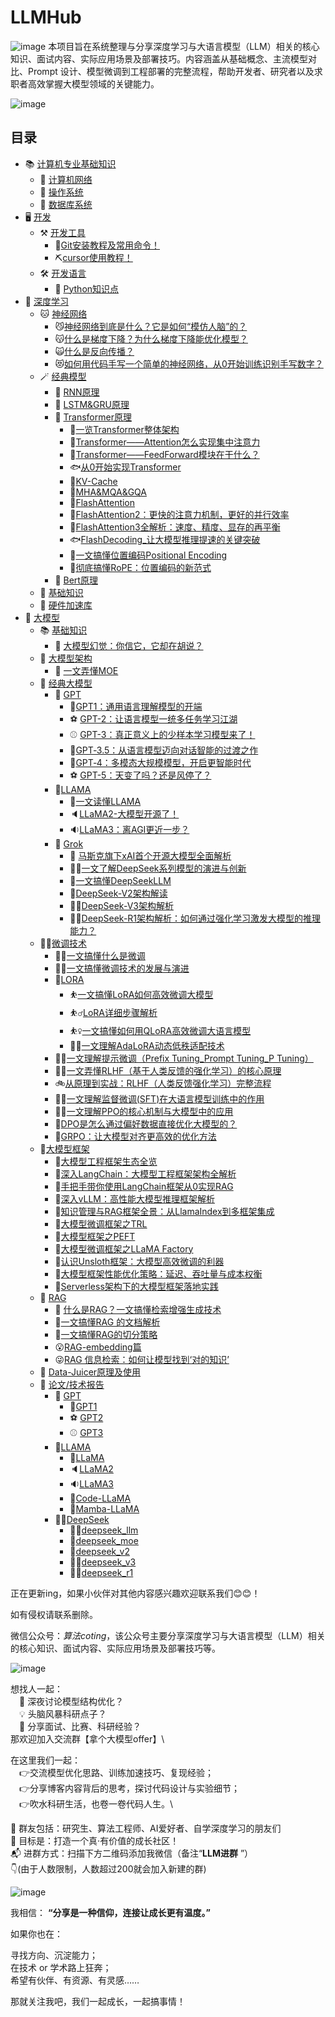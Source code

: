 <!--
 * @Author: zhangting
 * @Date: 2025-05-22 11:37:41
 * @LastEditors: Do not edit
 * @LastEditTime: 2025-09-10 09:50:43
 * @FilePath: /zhangting/LLMHub/README.md
-->
# LLMHub
![image](./img/LLMHub.png)
本项目旨在系统整理与分享深度学习与大语言模型（LLM）相关的核心知识、面试内容、实际应用场景及部署技巧。内容涵盖从基础概念、主流模型对比、Prompt 设计、模型微调到工程部署的完整流程，帮助开发者、研究者以及求职者高效掌握大模型领域的关键能力。

![image](./img/development_of_llm.png)

## 目录
- 📚 [计算机专业基础知识](./计算机专业基础知识/)
    - 📗 [计算机网络](./计算机专业基础知识/计算机网络.md)
    - 📘 [操作系统](./计算机专业基础知识/操作系统.md)
    - 📙 [数据库系统](./计算机专业基础知识/数据库系统.md)
- 🖥️ [开发](./开发/)
    - ⚒️ [开发工具](./开发/开发工具/)
        - 🔨[Git安装教程及常用命令！](./开发/开发工具/Git安装教程及常用命令！.md)
        - ⛏️[cursor使用教程！](./开发/开发工具/cursor使用教程！.md)
    - 🛠️ [开发语言](./开发/开发工具/)
        - 🐍 [Python知识点](./开发/Python知识点.md)
- 🐫 [深度学习](./deep-learning/)
    - 🐱 [神经网络](./deep-learning/神经网络/)
        - 😼[神经网络到底是什么？它是如何“模仿人脑”的？](./deep-learning/神经网络/什么是神经网络.md)
        - 😽[什么是梯度下降？为什么梯度下降能优化模型？](./deep-learning/神经网络/什么是梯度下降？为什么梯度下降能优化模型？.md)
        - 🙀[什么是反向传播？](./deep-learning/神经网络/什么是反向传播？.md)
        - 😻[如何用代码手写一个简单的神经网络，从0开始训练识别手写数字？](./deep-learning/神经网络/从0开始训练识别手写数字.md)
    - 🪄 [经典模型](./deep-learning/经典模型/)
        - 🐎 [RNN原理](./deep-learning/经典模型/RNN.md)
        - 🐏 [LSTM&GRU原理](./deep-learning/经典模型/LSTM&GRU.md)
        - 🎣 [Transformer原理](./deep-learning/经典模型/Transformer.md)
            - 🐳[一览Transformer整体架构](./deep-learning/经典模型/transformer/一览Transformer整体架构.md)
            - 🐋[Transformer——Attention怎么实现集中注意力](./deep-learning/经典模型/transformer/Transformer——Attention怎么实现集中注意力.md)
            - 🐬[Transformer——FeedForward模块在干什么？](./deep-learning/经典模型/transformer/Transformer——FeedForward模块在干什么？.md)
            - 🐟[从0开始实现Transformer](./deep-learning/经典模型/transformer/从0开始实现Transformer.md)
            - 🐳[KV-Cache](./deep-learning/经典模型/transformer/KV-Cache.md)
            - 🐠[MHA&MQA&GQA](./deep-learning/经典模型/transformer/MHA&MQA&GQA.md)
            - 🐡[FlashAttention](./deep-learning/经典模型/transformer/FlashAttention.md)
            - 🦈[FlashAttention2：更快的注意力机制，更好的并行效率](./deep-learning/经典模型/transformer/FlashAttention2：更快的注意力机制，更好的并行效率.md)
            - 🐙[FlashAttention3全解析：速度、精度、显存的再平衡](./deep-learning/经典模型/transformer/FlashAttention3%20全解析：速度、精度、显存的再平衡.md)
            - 🐟[FlashDecoding_让大模型推理提速的关键突破](./deep-learning/经典模型/transformer/FlashDecoding_让大模型推理提速的关键突破.md)
            - 🦐[一文搞懂位置编码Positional Encoding](./deep-learning/经典模型/transformer/一文搞懂位置编码Positional%20Encoding.md)
            - 🦑[彻底搞懂RoPE：位置编码的新范式](./deep-learning/经典模型/transformer/彻底搞懂%20RoPE：位置编码的新范式.md)
        - 🦋 [Bert原理](./deep-learning/经典模型/Bert.md)
    - 🐹 [基础知识](./deep-learning/基础知识.md)
    - 💽 [硬件加速库](./deep-learning/加速计算支持层（硬件加速库）.md)
- 🦜 [大模型](./大模型)
    - 📚 [基础知识](./大模型/基础知识/)
        - 📕 [大模型幻觉：你信它，它却在胡说？](./大模型/基础知识/大模型幻觉：你信它，它却在胡说？.md)
    - 📑 [大模型架构](./大模型/大模型架构/)
        - 📘 [一文弄懂MOE](./大模型/大模型架构/一文弄懂MOE.md)
    - 🔔 [经典大模型](./大模型/经典大模型/)
        - 🏀 [GPT](./大模型/经典大模型/GPT/)
            - 🎱[GPT1：通用语言理解模型的开端](./大模型/经典大模型/GPT/GPT1：通用语言理解模型的开端.md)
            - ⚽ [GPT-2：让语言模型一统多任务学习江湖](./大模型/经典大模型/GPT/GPT-2：让语言模型一统多任务学习江湖.md)
            - ⚾ [GPT-3：真正意义上的少样本学习模型来了！](./大模型/经典大模型/GPT/GPT-3：真正意义上的少样本学习模型来了！.md)
            - 🥎[GPT‑3.5：从语言模型迈向对话智能的过渡之作](./大模型/经典大模型/GPT/GPT‑3.5：从语言模型迈向对话智能的过渡之作.md)
            - 🏐[GPT‑4：多模态大规模模型，开启更智能时代](./大模型/经典大模型/GPT/GPT‑4：多模态大规模模型，开启更智能时代.md)
            - ⚽ [GPT-5：天变了吗？还是风停了？](./大模型/经典大模型/GPT/GPT-5：天变了吗？还是风停了？.md)
        - 📣[LLAMA](./大模型/经典大模型/LLAMA/)
            - 📢[一文读懂LLAMA](./大模型/经典大模型/LLAMA/一文读懂LLAMA.md)
            - 🔈[LLaMA2-大模型开源了！](./大模型/经典大模型/LLAMA/LLaMA2-大模型开源了！.md)
            - 🔉[LLaMA3：离AGI更近一步？](./大模型/经典大模型/LLAMA/LLaMA%203：离%20AGI%20更近一步？.md)
        - 📠 [Grok](./大模型/经典大模型/Grok/)
            - 📱 [马斯克旗下xAI首个开源大模型全面解析](./大模型/经典大模型/Grok/Grok-1：马斯克旗下%20xAI%20首个开源大模型全面解析.md)
            - 🙋‍♂️[一文了解DeepSeek系列模型的演进与创新](./大模型/经典大模型/DeepSeek/一文了解%20DeepSeek%20系列模型的演进与创新.md)
            - 🙋[一文搞懂DeepSeekLLM](./大模型/经典大模型/DeepSeek/一文搞懂DeepSeek%20LLM.md)
            - 💁[DeepSeek-V2架构解读](./大模型/经典大模型/DeepSeek/DeepSeek-V2%20架构解读.md)
            - 💁‍♂️[DeepSeek-V3架构解析](./大模型/经典大模型/DeepSeek/DeepSeek-V3%20架构解析.md)
            - 💁‍♀️[DeepSeek-R1架构解析：如何通过强化学习激发大模型的推理能力？](./大模型/经典大模型/DeepSeek/DeepSeek-R1%20架构解析：如何通过强化学习激发大模型的推理能力？.md)
    - 🤾‍♂️[微调技术](./大模型/微调技术/)
        - 🤸‍♀️[一文搞懂什么是微调](./大模型/微调技术/一文搞懂什么是微调.md)
        - 🤸‍♂️[一文搞懂微调技术的发展与演进](./大模型/微调技术/一文搞懂微调技术的发展与演进.md)
        - 🤸[LORA](./大模型/微调技术/LORA/)
            - ⛹️[一文搞懂LoRA如何高效微调大模型](./大模型/微调技术/LORA/一文搞懂%20LoRA%20如何高效微调大模型.md)
            - ⛹️‍♂️[LoRA详细步骤解析](./大模型/微调技术/LORA/LoRA详细步骤解析.md)
            - ⛹️‍♀️[一文搞懂如何用QLoRA高效微调大语言模型](./大模型/微调技术/LORA/一文搞懂如何用%20QLoRA%20高效微调大语言模型.md)
            - 🤾‍♀️[一文理解AdaLoRA动态低秩适配技术](./大模型/微调技术/LORA/一文理解%20AdaLoRA%20动态低秩适配技术.md)
        - 🚴‍♀️[一文理解提示微调（Prefix Tuning_Prompt Tuning_P Tuning）](./大模型/微调技术/一文理解提示微调（Prefix%20Tuning_Prompt%20Tuning_P%20Tuning）.md)
        - 🚵‍♀️[一文弄懂RLHF（基于人类反馈的强化学习）的核心原理](./大模型/微调技术/一文弄懂RLHF%20（基于人类反馈的强化学习）的核心原理.md)
        - 🚲[从原理到实战：RLHF（人类反馈强化学习）完整流程](./大模型/微调技术/从原理到实战：RLHF（人类反馈强化学习）完整流程.md)
        - 🚴‍♂️[一文理解监督微调(SFT)在大语言模型训练中的作用](./大模型/微调技术/一文理解监督微调(SFT)在大语言模型训练中的作用.md)
        - 🚵‍♂️[一文理解PPO的核心机制与大模型中的应用](./大模型/微调技术/一文理解%20PPO%20的核心机制与大模型中的应用.md)
        - 🚴[DPO是怎么通过偏好数据直接优化大模型的？](./大模型/微调技术/DPO是怎么通过偏好数据直接优化大模型的？.md)
        - 🚵[GRPO：让大模型对齐更高效的优化方法](./大模型/微调技术/GRPO：让大模型对齐更高效的优化方法.md)
    - 🍔[大模型框架](./大模型/大模型框架/)
        - 🍕[大模型工程框架生态全览](./大模型/大模型框架/大模型工程框架生态全览.md)
        - 🍟[深入LangChain：大模型工程框架架构全解析](./大模型/大模型框架/深入%20LangChain：大模型工程框架架构全解析.md)
        - 🌭[手把手带你使用LangChain框架从0实现RAG](./大模型/大模型框架/手把手带你使用LangChain框架从0实现RAG.md)
        - 🍿[深入vLLM：高性能大模型推理框架解析](./大模型/大模型框架/深入%20vLLM：高性能大模型推理框架解析.md)
        - 🥓[知识管理与RAG框架全景：从LlamaIndex到多框架集成](./大模型/大模型框架/知识管理与%20RAG%20框架全景：从%20LlamaIndex%20到多框架集成.md)
        - 🥚[大模型微调框架之TRL](./大模型/大模型框架/大模型微调框架之TRL.md)
        - 🍳[大模型框架之PEFT](./大模型/大模型框架/大模型框架之PEFT.md)
        - 🧇[大模型微调框架之LLaMA Factory](./大模型/大模型框架/大模型微调框架之LLaMA%20Factory.md)
        - 🥞[认识Unsloth框架：大模型高效微调的利器](./大模型/大模型框架/认识%20Unsloth%20框架：大模型高效微调的利器.md)
        - 🧈[大模型框架性能优化策略：延迟、吞吐量与成本权衡](./大模型/大模型框架/大模型框架性能优化策略：延迟、吞吐量与成本权衡.md)
        - 🍞[Serverless架构下的大模型框架落地实践](./大模型/大模型框架/Serverless%20架构下的大模型框架落地实践.md)
    - 🧐 [RAG](./RAG/doc/)
        - 🦋 [什么是RAG？一文搞懂检索增强生成技术](./大模型/RAG/doc/什么是RAG？一文搞懂检索增强生成技术.md)
        - 🤗[一文搞懂RAG 的文档解析](./大模型/RAG/doc/一文搞懂RAG%20的文档解析.md)
        - 🙂[一文搞懂RAG的切分策略](./大模型/RAG/doc/一文搞懂RAG的切分策略.md)
        - 😮[RAG-embedding篇](./大模型/RAG/doc/RAG-embedding篇.md)
        - 😜[RAG 信息检索：如何让模型找到‘对的知识’](./大模型/RAG/doc/RAG%20信息检索：如何让模型找到‘对的知识’.md)
    - 📑 [Data-Juicer原理及使用](./大模型/Data-Juicer.md)
    - 🔔 [论文/技术报告](./paper)
        - 🏀 [GPT](./paper/gpt/)
            - 🎱[GPT1](./paper/gpt/gpt1.pdf)
            - ⚽ [GPT2](./paper/gpt/gpt2.pdf)
            - ⚾ [GPT3](./paper/gpt/gpt3.pdf)
        - 📣[LLAMA](./paper/LLaMA/)
            - 📢[LLaMA](./paper/LLaMA/LLaMA.pdf)
            - 🔈[LLaMA2](./paper/LLaMA/LLaMA2.pdf)
            - 🔉[LLaMA3](./paper/LLaMA/LLaMA3.pdf)
            - 📯[Code-LLaMA](./paper/LLaMA/Code-LLaMA.pdf)
            - 🎺[Mamba-LLaMA](./paper/LLaMA/Mamba-LLaMA.pdf)
        - 🧙‍♀️[DeepSeek](./paper/DeepSeek/)
            - 🧙‍♂️[deepseek_llm](./paper/DeepSeek/deepseek_llm.pdf)
            - 🧙[deepseek_moe](./paper/DeepSeek/deepseek_moe.pdf)
            - 🦸[deepseek_v2](./paper/DeepSeek/deepseek_v2.pdf)
            - 🦸‍♂️[deepseek_v3](./paper/DeepSeek/deepseek_v3.pdf)
            - 🦸‍♀️[deepseek_r1](./paper/DeepSeek/deepseek_r1.pdf)


正在更新ing，如果小伙伴对其他内容感兴趣欢迎联系我们😊😊！


如有侵权请联系删除。

微信公众号：*算法coting*，该公众号主要分享深度学习与大语言模型（LLM）相关的核心知识、面试内容、实际应用场景及部署技巧等。


![image](./img/微信公众号.png)


想找人一起：\
&emsp;🤔 深夜讨论模型结构优化？\
&emsp;💡 头脑风暴科研点子？\
&emsp;🧪 分享面试、比赛、科研经验？\
那欢迎加入交流群【拿个大模型offer】\



在这里我们一起：\
&emsp;👉交流模型优化思路、训练加速技巧、复现经验；\
&emsp;👉分享博客内容背后的思考，探讨代码设计与实验细节；\
&emsp;👉吹水科研生活，也卷一卷代码人生。\



📌 群友包括：研究生、算法工程师、AI爱好者、自学深度学习的朋友们\
🎯 目标是：打造一个真·有价值的成长社区！\
📬 进群方式：扫描下方二维码添加我微信（备注“**LLM进群** ”）\
👇(由于人数限制，人数超过200就会加入新建的群)<br>

![image](./img/微信二维码.png)

我相信： **“分享是一种信仰，连接让成长更有温度。”** 

如果你也在：<br>

寻找方向、沉淀能力；<br>
在技术 or 学术路上狂奔；<br>
希望有伙伴、有资源、有灵感……<br>

那就关注我吧，我们一起成长，一起搞事情！ 

